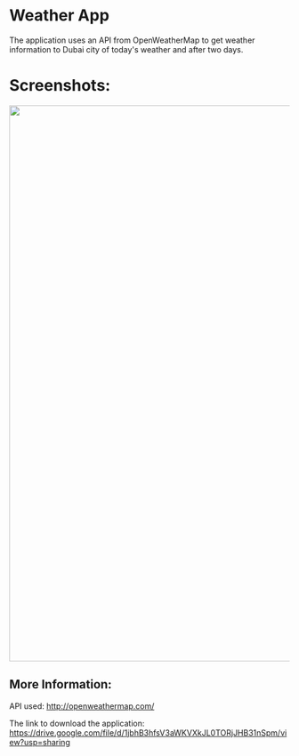 # Weather App

The application uses an API from OpenWeatherMap to get weather information to Dubai city of today's weather
and after two days.

# Screenshots:

<img src="https://github.com/ramanassif/weather_app/blob/master/mockup.png" width=1000>

## More Information:

API used: http://openweathermap.com/

The link to download the application: https://drive.google.com/file/d/1jbhB3hfsV3aWKVXkJL0TORjJHB31nSpm/view?usp=sharing
